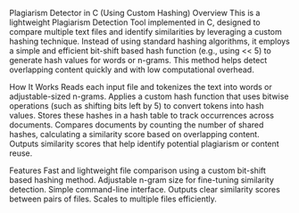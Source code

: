 Plagiarism Detector in C (Using Custom Hashing)
Overview
This is a lightweight Plagiarism Detection Tool implemented in C, designed to compare multiple text files and identify similarities by leveraging a custom hashing technique. Instead of using standard hashing algorithms, it employs a simple and efficient bit-shift based hash function (e.g., using << 5) to generate hash values for words or n-grams. This method helps detect overlapping content quickly and with low computational overhead.

How It Works
Reads each input file and tokenizes the text into words or adjustable-sized n-grams.
Applies a custom hash function that uses bitwise operations (such as shifting bits left by 5) to convert tokens into hash values.
Stores these hashes in a hash table to track occurrences across documents.
Compares documents by counting the number of shared hashes, calculating a similarity score based on overlapping content.
Outputs similarity scores that help identify potential plagiarism or content reuse.

Features
Fast and lightweight file comparison using a custom bit-shift based hashing method.
Adjustable n-gram size for fine-tuning similarity detection.
Simple command-line interface.
Outputs clear similarity scores between pairs of files.
Scales to multiple files efficiently.